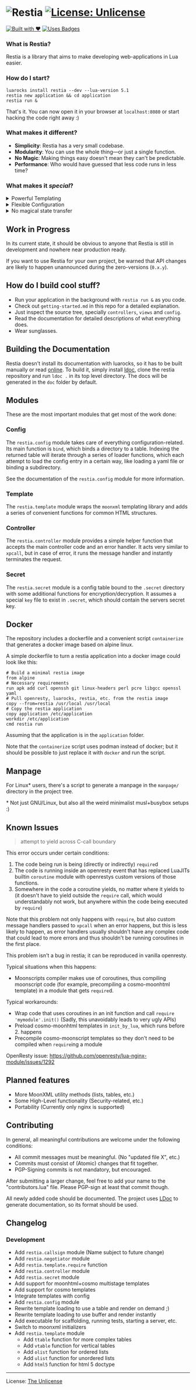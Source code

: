 ![Restia](logo.svg) [![License: Unlicense](https://img.shields.io/github/license/darkwiiplayer/restia)](https://unlicense.org/)
================================================================================

[![Built with ♥](https://forthebadge.com/images/badges/built-with-love.svg)](https://forthebadge.com)
[![Uses Badges](https://forthebadge.com/images/badges/uses-badges.svg)](https://forthebadge.com)

### What is Restia?

Restia is a library that aims to make developing web-applications in Lua easier.

### How do I start?

	luarocks install restia --dev --lua-version 5.1
	restia new application && cd application
	restia run &

That's it.
You can now open it in your browser at `localhost:8080`
or start hacking the code right away :)

### What makes it different?

* **Simplicity**: Restia has a very small codebase.
* **Modularity**: You can use the whole thing—or just a single function.
* **No Magic**: Making things easy doesn't mean they can't be predictable.
* **Performance**: Who would have guessed that less code runs in less time?

### What makes it *special*?

<details>
<summary>Powerful Templating</summary>

The MoonXML templating engine, inspired by the Lapis web framework,
takes away much of the complexity of writing HTML templates by hand.

[Cosmo][cosmo] templates, on the other hand, are blazing fast.

You can even chain them as "multistage templates":
Restia will load a MoonXML template once and interpret the result
as a cosmo template that you can then render repeatedly.
Convenient *and* performant!
<hr>
</details>

<details>
<summary>Flexible Configuration</summary>

In Lua, structured Data is represented in tables.

Restia extends this pattern to your configuration data:
Bind a directory and get a table that abstracts your complex file hierarchy
and many different file types into one uniform structure that you already
know how to use.
<hr>
</details>

<details>
<summary>No magical state transfer</summary>

Restia doesn't share any data between objects or contexts behind the scenes.
This means that all data-transfer is explicit
and happens in the form of function arguments.

You stay in control of how the data flows through your application;
and it's up to you to make everything global, rely heavily on lexical scoping
or just pass your entire data around as long lists of arguments.
<hr>
</details>

Work in Progress
--------------------------------------------------------------------------------

In its current state, it should be obvious to anyone that Restia is still in
development and nowhere near production ready.

If you want to use Restia for your own project,
be warned that API changes are likely to happen unannounced during the
zero-versions (`0.x.y`).

How do I build cool stuff?
--------------------------------------------------------------------------------

- Run your application in the background with `restia run &` as you code.
- Check out `getting-started.md` in this repo for a detailed explanation.
- Just inspect the source tree, specially `controllers`, `views` and `config`.
- Read the documentation for detailed descriptions of what everything does.
- Wear sunglasses. <!--Does this look like a tan trenchcoat situation to you?-->

Building the Documentation
--------------------------------------------------------------------------------

Restia doesn't install its documentation with luarocks, so it has to be built
manually or read [online][doc]. To build it, simply install [ldoc](ldoc), clone
the restia repository and run `ldoc .` in its top level directory. The docs will
be generated in the `doc` folder by default.

Modules
--------------------------------------------------------------------------------

These are the most important modules that get most of the work done:

### Config

The `restia.config` module takes care of everything configuration-related.
Its main function is `bind`, which binds a directory to a table.
Indexing the returned table will iterate through a series of loader functions,
which each attempt to load the config entry in a certain way, like loading a
yaml file or binding a subdirectory.

See the documentation of the `restia.config` module for more information.

### Template

The `restia.template` module wraps the `moonxml` templating library and adds a
series of convenient functions for common HTML structures.

### Controller

The `restia.controller` module provides a simple helper function
that accepts the main controller code and an error handler.
It acts very similar to `xpcall`,
but in case of error,
it runs the message handler
and instantly terminates the request.

### Secret

The `restia.secret` module is a config table bound to the `.secret` directory
with some additional functions for encryption/decryption. It assumes a special
`key` file to exist in `.secret`, which should contain the servers secret key.

Docker
--------------------------------------------------------------------------------

The repository includes a dockerfile and a convenient script `containerize` that
generates a docker image based on alpine linux.

A simple dockerfile to turn a restia application into a docker image could look
like this:

	# Build a minimal restia image
	from alpine
	# Necessary requirements
	run apk add curl openssh git linux-headers perl pcre libgcc openssl yaml
	# Pull openresty, luarocks, restia, etc. from the restia image
	copy --from=restia /usr/local /usr/local
	# Copy the restia application
	copy application /etc/application
	workdir /etc/application
	cmd restia run

Assuming that the application is in the `application` folder.

Note that the `containerize` script uses podman instead of docker; but it should
be possible to just replace it with `docker` and run the script.

Manpage
--------------------------------------------------------------------------------

For Linux\* users, there's a script to generate a manpage in the `manpage/`
directory in the project tree.

\* Not just GNU/Linux, but also all the weird minimalist musl+busybox setups :)

Known Issues
--------------------------------------------------------------------------------

> attempt to yield across C-call boundary

This error occurs under certain conditions:

1. The code being run is being (directly or indirectly) `require`d
2. The code is running inside an openresty event that has replaced LuaJITs
	builtin `coroutine` module with openrestys custom versions of those
	functions.
3. Somewhere in the code a coroutine yields, no matter where it yields to (it
	doesn't have to yield outside the `require` call, which would understandably
	not work, but anywhere within the code being executed by `require`)

Note that this problem not only happens with `require`, but also custom message
handlers passed to `xpcall` when an error happens, but this is less likely to
happen, as error handlers usually shouldn't have any complex code that could
lead to more errors and thus shouldn't be running coroutines in the first place.

This problem isn't a bug in restia; it can be reproduced in vanilla openresty.

Typical situations when this happens:

- Moonscripts compiler makes use of coroutines, thus compiling moonscript code
  (for example, precompiling a cosmo-moonhtml template) in a module that gets
  `require`d.

Typical workarounds:

- Wrap code that uses coroutines in an init function and call `require
	'mymodule'.init()` (Sadly, this unavoidably leads to very ugly APIs)
- Preload cosmo-moonhtml templates in `init_by_lua`, which runs before 2.
	happens
- Precompile cosmo-moonscript templates so they don't need to be compiled when
	`require`ing a module

OpenResty issue: https://github.com/openresty/lua-nginx-module/issues/1292

Planned features
--------------------------------------------------------------------------------

- More MoonXML utility methods (lists, tables, etc.)
- Some High-Level functionality (Security-related, etc.)
- Portability (Currently only nginx is supported)

Contributing
--------------------------------------------------------------------------------

In general, all meaningful contributions are welcome
under the following conditions:

- All commit messages must be meaningful. (No "updated file X", etc.)
- Commits must consist of (Atomic) changes that fit together.
- PGP-Signing commits is not mandatory, but encouraged.

After submitting a larger change, feel free to add your name to the
"contributors.lua" file. Please PGP-sign at least that commit though.

All newly added code should be documented. The project uses [LDoc][ldoc] to
generate documentation, so its format should be used.

Changelog
--------------------------------------------------------------------------------

### Development

- Add `restia.callsign` module (Name subject to future change)
- Add `restia.negotiator` module
- Add `restia.template.require` function
- Add `restia.controller` module
- Add `restia.secret` module
- Add support for moonhtml+cosmo multistage templates
- Add support for cosmo templates
- Integrate templates with config
- Add `restia.config` module
- Rewrite template loading to use a table and render on demand ;)
- Rewrite template loading to use buffer and render instantly
- Add executable for scaffolding, running tests, starting a server, etc.
- Switch to moonxml initializers
- Add `restia.template` module
	- Add `ttable` function for more complex tables
	- Add `vtable` function for vertical tables
	- Add `olist` function for ordered lists
	- Add `ulist` function for unordered lists
	- Add `html5` function for html 5 doctype

----

License: [The Unlicense][unlicense]

[doc]:        https://darkwiiplayer.github.io/restia "Restia Documentation"
[ldoc]:       https://github.com/stevedonovan/LDoc, "LDoc - A Lua Documentation Tool"
[lunamark]:   https://github.com/jgm/lunamark "Lunamark"
[moonxml]:    https://github.com/darkwiiplayer/moonxml "MoonXML"
[unlicense]:  https://unlicense.org "The Unlicense"
[cosmo]:      http://www.cosmo.luaforge.net/ "Cosmo Templating Engine"

